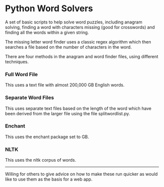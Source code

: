 # Python Word Solvers

A set of basic scripts to help solve word puzzles, including anagram solving, finding a word with characters missing (good for crosswords) and finding all the words within a given string.

The missing letter word finder uses a classic regex algorithm which then searches a file based on the number of characters in the word.

There are four methods in the anagram and word finder files, using different techniques.

### Full Word File
This uses a text file with almost 200,000 GB English words.



### Separate Word Files
This uses separate text files based on the length of the word which have been derived from the larger file using the file splitwordlist.py.




### Enchant
This uses the enchant package set to GB.






### NLTK
This uses the nltk corpus of words.



----------

Willing for others to give advice on how to make these run quicker as would like to use them as the basis for a web app.